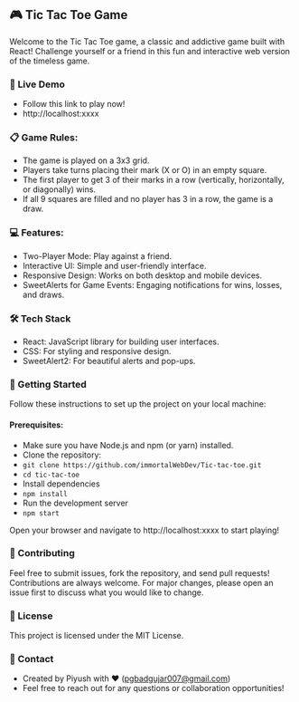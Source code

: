 ## 🎮 Tic Tac Toe Game

Welcome to the Tic Tac Toe game, a classic and addictive game built with React! Challenge yourself or a friend in this fun and interactive web version of the timeless game.

### 🚀 Live Demo

- Follow this link to play now!
- http://localhost:xxxx


### 📋 Game Rules:

- The game is played on a 3x3 grid.
- Players take turns placing their mark (X or O) in an empty square.
- The first player to get 3 of their marks in a row (vertically, horizontally, or diagonally) wins.
- If all 9 squares are filled and no player has 3 in a row, the game is a draw.

### 💻 Features:

- Two-Player Mode: Play against a friend.
- Interactive UI: Simple and user-friendly interface.
- Responsive Design: Works on both desktop and mobile devices.
- SweetAlerts for Game Events: Engaging notifications for wins, losses, and draws.

### 🛠️ Tech Stack

- React: JavaScript library for building user interfaces.
- CSS: For styling and responsive design.
- SweetAlert2: For beautiful alerts and pop-ups.

### 🧩 Getting Started

Follow these instructions to set up the project on your local machine:

#### Prerequisites:

- Make sure you have Node.js and npm (or yarn) installed.
- Clone the repository:
- ```git clone https://github.com/immortalWebDev/Tic-tac-toe.git```
- ```cd tic-tac-toe```
- Install dependencies
- ```npm install```
- Run the development server
- ```npm start```

Open your browser and navigate to http://localhost:xxxx to start playing!

### 🤝 Contributing

Feel free to submit issues, fork the repository, and send pull requests! Contributions are always welcome. For major changes, please open an issue first to discuss what you would like to change.

### 📜 License
This project is licensed under the MIT License.

### 📧 Contact

- Created by Piyush with ❤ (pgbadgujar007@gmail.com)
- Feel free to reach out for any questions or collaboration opportunities!